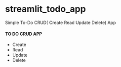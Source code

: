 # streamlit_todo_app
Simple To-Do CRUD( Create Read Update Delete) App

#### TO DO CRUD APP
+ Create
+ Read
+ Update
+ Delete
